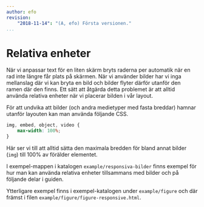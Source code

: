 ```yaml
---
author: efo
revision:
    "2018-11-14": "(A, efo) Första versionen."
...
```

Relativa enheter
=======================

När vi anpassar text för en liten skärm bryts raderna per automatik när en rad inte längre får plats på skärmen. När vi använder bilder har vi inga mellanslag där vi kan bryta en bild och bilder flyter därför utanför den ramen där den finns. Ett sätt att åtgärda detta problemet är att alltid använda relativa enheter när vi placerar bilden i vår layout.

För att undvika att bilder (och andra medietyper med fasta breddar) hamnar utanför layouten kan man använda följande CSS.

```css
img, embed, object, video {
    max-width: 100%;
}
```

Här ser vi till att alltid sätta den maximala bredden för bland annat bilder (`img`) till 100% av förälder elementet.

I exempel-mappen i katalogen `example/responsiva-bilder` finns exempel för hur man kan använda relativa enheter tillsammans med bilder och på följande delar i guiden.

Ytterligare exempel finns i exempel-katalogen under `example/figure` och där främst i filen `example/figure/figure-responsive.html`.
